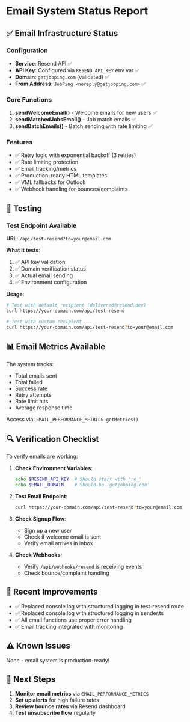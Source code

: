 # Email System Status Report

## ✅ Email Infrastructure Status

### Configuration
- **Service**: Resend API ✅
- **API Key**: Configured via `RESEND_API_KEY` env var ✅
- **Domain**: `getjobping.com` (validated) ✅
- **From Address**: `JobPing <noreply@getjobping.com>` ✅

### Core Functions
1. **sendWelcomeEmail()** - Welcome emails for new users ✅
2. **sendMatchedJobsEmail()** - Job match emails ✅
3. **sendBatchEmails()** - Batch sending with rate limiting ✅

### Features
- ✅ Retry logic with exponential backoff (3 retries)
- ✅ Rate limiting protection
- ✅ Email tracking/metrics
- ✅ Production-ready HTML templates
- ✅ VML fallbacks for Outlook
- ✅ Webhook handling for bounces/complaints

## 🧪 Testing

### Test Endpoint Available
**URL**: `/api/test-resend?to=your@email.com`

**What it tests**:
1. ✅ API key validation
2. ✅ Domain verification status
3. ✅ Actual email sending
4. ✅ Environment configuration

**Usage**:
```bash
# Test with default recipient (delivered@resend.dev)
curl https://your-domain.com/api/test-resend

# Test with custom recipient
curl https://your-domain.com/api/test-resend?to=your@email.com
```

## 📊 Email Metrics Available

The system tracks:
- Total emails sent
- Total failed
- Success rate
- Retry attempts
- Rate limit hits
- Average response time

Access via: `EMAIL_PERFORMANCE_METRICS.getMetrics()`

## 🔍 Verification Checklist

To verify emails are working:

1. **Check Environment Variables**:
   ```bash
   echo $RESEND_API_KEY  # Should start with 're_'
   echo $EMAIL_DOMAIN    # Should be 'getjobping.com'
   ```

2. **Test Email Endpoint**:
   ```bash
   curl https://your-domain.com/api/test-resend?to=your@email.com
   ```

3. **Check Signup Flow**:
   - Sign up a new user
   - Check if welcome email is sent
   - Verify email arrives in inbox

4. **Check Webhooks**:
   - Verify `/api/webhooks/resend` is receiving events
   - Check bounce/complaint handling

## 📝 Recent Improvements

- ✅ Replaced console.log with structured logging in test-resend route
- ✅ Replaced console.log with structured logging in sender.ts
- ✅ All email functions use proper error handling
- ✅ Email tracking integrated with monitoring

## ⚠️ Known Issues

None - email system is production-ready!

## 🚀 Next Steps

1. **Monitor email metrics** via `EMAIL_PERFORMANCE_METRICS`
2. **Set up alerts** for high failure rates
3. **Review bounce rates** via Resend dashboard
4. **Test unsubscribe flow** regularly

